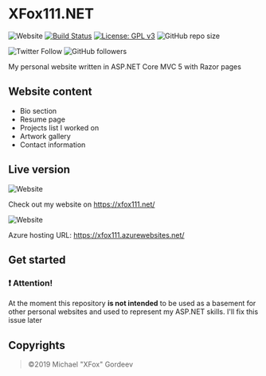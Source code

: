 # XFox111.NET
![Website](https://img.shields.io/website?down_message=offline&label=XFox111.NET&up_message=online&url=https%3A%2F%2Fxfox111.net%2FSiteInfo)
[![Build Status](https://dev.azure.com/xfox111/MyWebsite/_apis/build/status/XFox111.CVWebsite?branchName=master)](https://dev.azure.com/xfox111/MyWebsite/_build/latest?definitionId=5&branchName=master)
[![License: GPL v3](https://img.shields.io/badge/License-GPLv3-blue.svg)](https://www.gnu.org/licenses/gpl-3.0)
![GitHub repo size](https://img.shields.io/github/repo-size/xfox111/CVWebsite?label=Repository%20size)

![Twitter Follow](https://img.shields.io/twitter/follow/xfox111?style=social)
![GitHub followers](https://img.shields.io/github/followers/xfox111?label=Follow%20@xfox111&style=social)

My personal website written in ASP.NET Core MVC 5 with Razor pages

## Website content
- Bio section
- Resume page
- Projects list I worked on
- Artwork gallery
- Contact information

## Live version
![Website](https://img.shields.io/website?down_message=offline&label=XFox111.NET&up_message=online&url=https%3A%2F%2Fxfox111.net%2FSiteInfo)

Check out my website on https://xfox111.net/

![Website](https://img.shields.io/website?down_message=offline&label=Azure%20%20domain&up_message=online&url=https%3A%2F%2Fxfox111.azurewebsites.net)

Azure hosting URL: https://xfox111.azurewebsites.net/

## Get started
### ❗ Attention!
At the moment this repository **is not intended** to be used as a basement for other personal websites and used to represent my ASP.NET skills. I'll fix this issue later

## Copyrights
> ©2019 Michael "XFox" Gordeev
